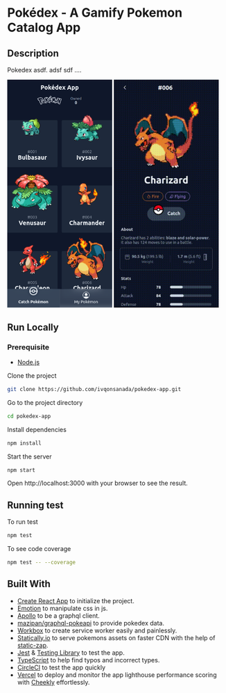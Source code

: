 
# Pokédex - A Gamify Pokemon Catalog App

## Description
Pokedex asdf. adsf sdf ....

<p float="left">
  <img src="src/../public/images/pokemon-list-page.png" width="48%" />
  <img src="src/../public/images/pokemon-detail-page.gif"  width="48%" /> 
</p>

## Run Locally

### Prerequisite

- [Node.js](https://nodejs.org/)

Clone the project

```bash
git clone https://github.com/ivqonsanada/pokedex-app.git
```

Go to the project directory

```bash
cd pokedex-app
```

Install dependencies

```bash
npm install 
```

Start the server

```bash
npm start
```

Open http://localhost:3000 with your browser to see the result.

## Running test

To run test
```bash
npm test
```

To see code coverage
```bash
npm test -- --coverage
```

## Built With

- [Create React App](https://create-react-app.dev/) to initialize the project.
- [Emotion](https://emotion.sh/) to manipulate css in js.
- [Apollo](https://www.apollographql.com/docs/react/get-started/) to be a graphql client.
- [mazipan/graphql-pokeapi](https://github.com/mazipan/graphql-pokeapi) to provide pokedex data.
- [Workbox](https://developers.google.com/web/tools/workbox/modules/workbox-strategies) to create service worker easily and painlessly.
- [Statically.io](https://statically.io/) to serve pokemons assets on faster CDN with the help of [static-zap](https://www.npmjs.com/package/convert-staticzap).
- [Jest](https://jestjs.io/) & [Testing Library](https://testing-library.com/) to test the app.
- [TypeScript](https://typescriptlang.org) to help find typos and incorrect types.
- [CircleCI](circleci.com) to test the app quickly
- [Vercel](https://vercel.com/) to deploy and monitor the app lighthouse performance scoring with [Cheekly](https://www.checklyhq.com/) effortlessly.
